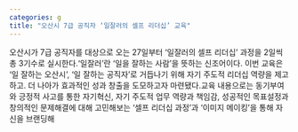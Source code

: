 ```yaml
---
categories: g
title: "오산시 7급 공직자 ‘일잘러의 셀프 리더십’ 교육"
---
```

오산시가 7급 공직자를 대상으로 오는 27일부터 ‘일잘러의 셀프 리더십’ 과정을 2일씩 총 3기수로 실시한다.‘일잘러’란 ‘일을 잘하는 사람’을 뜻하는 신조어이다. 이번 교육은 ‘일 잘하는 오산시’, ‘일 잘하는 공직자’로 거듭나기 위해 자기 주도적 리더십 역량을 제고하고. 더 나아가 효과적인 성과 창출을 도모하고자 마련됐다.교육 내용으로는 동기부여와 긍정적 사고를 통한 자기혁신, 자기 주도적 업무 역량과 책임감, 성공적인 목표설정과 창의적인 문제해결에 대해 고민해보는 ‘셀프 리더십 과정’과 ‘이미지 메이킹’을 통해 자신을 브랜딩해
